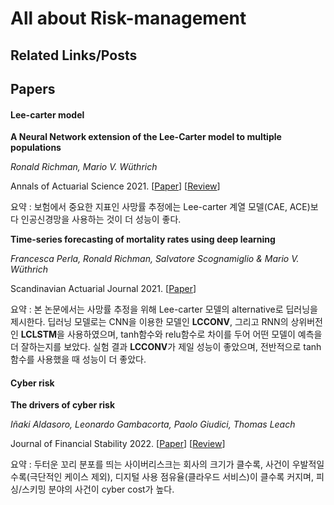 # All about Risk-management

## Related Links/Posts



## Papers

#### Lee-carter model

**A Neural Network extension of the Lee-Carter model to multiple populations**

*Ronald Richman, Mario V. Wüthrich*

Annals of Actuarial Science 2021. [[Paper](./papers/Richman_and_Wuthrich_AAS_2021.pdf)] [[Review](https://newindow.tistory.com/319)]

요약 : 보험에서 중요한 지표인 사망률 추정에는 Lee-carter 계열 모델(CAE, ACE)보다 인공신경망을 사용하는 것이 더 성능이 좋다.



**Time-series forecasting of mortality rates using deep learning**

*Francesca Perla, Ronald Richman, Salvatore Scognamiglio & Mario V. Wüthrich*

Scandinavian Actuarial Journal 2021. [[Paper](./papers/Perla_et_al_SAJ_2021.pdf)]

요약 : 본 논문에서는 사망률 추정을 위해 Lee-carter 모델의 alternative로 딥러닝을 제시한다. 딥러닝 모델로는 CNN을 이용한 모델인 **LCCONV**, 그리고 RNN의 상위버전인 **LCLSTM**을 사용하였으며, tanh함수와 relu함수로 차이를 두어 어떤 모델이 예측을 더 잘하는지를 보았다. 실험 결과 **LCCONV**가 제일 성능이 좋았으며, 전반적으로 tanh 함수를 사용했을 때 성능이 더 좋았다. 



#### Cyber risk

**The drivers of cyber risk**

*Iñaki Aldasoro, Leonardo Gambacorta, Paolo Giudici, Thomas Leach*

Journal of Financial Stability 2022. [[Paper](./papers/Aldasoro_et_al_JFS_2022.pdf)] [[Review](./review/the_drivers_of_cyber_risk.md)]

요약 : 두터운 꼬리 분포를 띄는 사이버리스크는 회사의 크기가 클수록, 사건이 우발적일수록(극단적인 케이스 제외), 디지털 사용 점유율(클라우드 서비스)이 클수록 커지며, 피싱/스키밍 분야의 사건이 cyber cost가 높다.